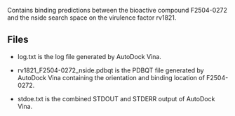 Contains binding predictions between the bioactive compound F2504-0272 and the nside search space on the virulence factor rv1821.

## Files

- log.txt is the log file generated by AutoDock Vina.

- rv1821_F2504-0272_nside.pdbqt is the PDBQT file generated by AutoDock Vina containing the orientation and binding location of F2504-0272.

- stdoe.txt is the combined STDOUT and STDERR output of AutoDock Vina.

